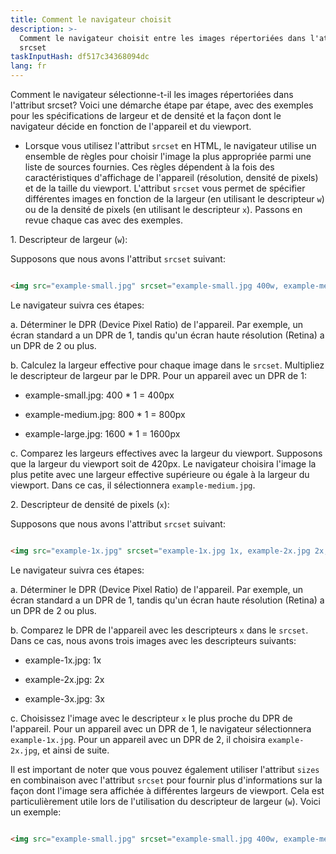 ```yaml
---
title: Comment le navigateur choisit
description: >-
  Comment le navigateur choisit entre les images répertoriées dans l'attribut
  srcset
taskInputHash: df517c34368094dc
lang: fr
---
```

Comment le navigateur sélectionne-t-il les images répertoriées dans l'attribut srcset? Voici une démarche étape par étape, avec des exemples pour les spécifications de largeur et de densité et la façon dont le navigateur décide en fonction de l'appareil et du viewport.

- Lorsque vous utilisez l'attribut `srcset` en HTML, le navigateur utilise un ensemble de règles pour choisir l'image la plus appropriée parmi une liste de sources fournies. Ces règles dépendent à la fois des caractéristiques d'affichage de l'appareil (résolution, densité de pixels) et de la taille du viewport. L'attribut `srcset` vous permet de spécifier différentes images en fonction de la largeur (en utilisant le descripteur `w`) ou de la densité de pixels (en utilisant le descripteur `x`). Passons en revue chaque cas avec des exemples.

1\. Descripteur de largeur (`w`):

Supposons que nous avons l'attribut `srcset` suivant:

```html

<img src="example-small.jpg" srcset="example-small.jpg 400w, example-medium.jpg 800w, example-large.jpg 1600w" alt="Exemple d'image">

```

Le navigateur suivra ces étapes:

a. Déterminer le DPR (Device Pixel Ratio) de l'appareil. Par exemple, un écran standard a un DPR de 1, tandis qu'un écran haute résolution (Retina) a un DPR de 2 ou plus.

b. Calculez la largeur effective pour chaque image dans le `srcset`. Multipliez le descripteur de largeur par le DPR. Pour un appareil avec un DPR de 1:

- example-small.jpg: 400 \* 1 = 400px

- example-medium.jpg: 800 \* 1 = 800px

- example-large.jpg: 1600 \* 1 = 1600px

c. Comparez les largeurs effectives avec la largeur du viewport. Supposons que la largeur du viewport soit de 420px. Le navigateur choisira l'image la plus petite avec une largeur effective supérieure ou égale à la largeur du viewport. Dans ce cas, il sélectionnera `example-medium.jpg`.

2\. Descripteur de densité de pixels (`x`):

Supposons que nous avons l'attribut `srcset` suivant:

```html

<img src="example-1x.jpg" srcset="example-1x.jpg 1x, example-2x.jpg 2x, example-3x.jpg 3x" alt="Exemple d'image">

```

Le navigateur suivra ces étapes:

a. Déterminer le DPR (Device Pixel Ratio) de l'appareil. Par exemple, un écran standard a un DPR de 1, tandis qu'un écran haute résolution (Retina) a un DPR de 2 ou plus.

b. Comparez le DPR de l'appareil avec les descripteurs `x` dans le `srcset`. Dans ce cas, nous avons trois images avec les descripteurs suivants:

- example-1x.jpg: 1x

- example-2x.jpg: 2x

- example-3x.jpg: 3x

c. Choisissez l'image avec le descripteur `x` le plus proche du DPR de l'appareil. Pour un appareil avec un DPR de 1, le navigateur sélectionnera `example-1x.jpg`. Pour un appareil avec un DPR de 2, il choisira `example-2x.jpg`, et ainsi de suite.

Il est important de noter que vous pouvez également utiliser l'attribut `sizes` en combinaison avec l'attribut `srcset` pour fournir plus d'informations sur la façon dont l'image sera affichée à différentes largeurs de viewport. Cela est particulièrement utile lors de l'utilisation du descripteur de largeur (`w`). Voici un exemple:

```html

<img src="example-small.jpg" srcset="example-small.jpg 400w, example-medium.jpg 800w, example-large.jpg 1600w" sizes="(max-width: 480px) 100vw, (max-width: 960px) 50vw,

```
